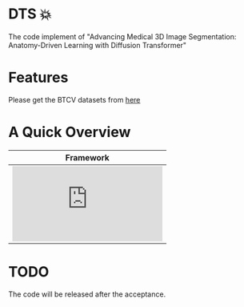 # DTS 💥
The code implement of "Advancing Medical 3D Image Segmentation: Anatomy-Driven Learning with Diffusion Transformer"

# Features
Please get the BTCV datasets from [here](https://www.synapse.org/#!Synapse:syn3193805/wiki/217789) 

# A Quick Overview
|Framework|
|---|
|![DTS](https://github.com/ready2drop/DTS/framework.pdf)|
# TODO
 The code will be released after the acceptance.
